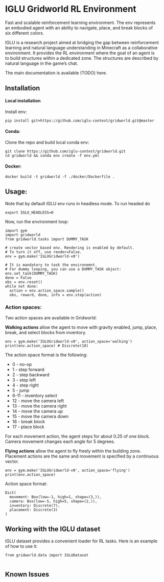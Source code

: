 # IGLU Gridworld RL Environment

Fast and scalable reinforcement learning environment. The env represents an embodied agent with an ability to navigate, place, and break blocks of six different colors.

IGLU is a research project aimed at bridging the gap between reinforcement learning and natural language understanding in Minecraft as a collaborative environment. It provides the RL environment where the goal of an agent is to build structures within a dedicated zone. The structures are described by natural language in the game’s chat.

The main documentation is available (TODO) here.

## Installation

#### Local installation

Install env:

```
pip install git+https://github.com/iglu-contest/gridworld.git@master
```

#### Conda:

Clone the repo and build local conda env:

```
git clone https://github.com/iglu-contest/gridworld.git
cd gridworld && conda env create -f env.yml
```

#### Docker:

```
docker build -t gridworld -f ./docker/Dockerfile .
```

## Usage:

Note that by default IGLU env runs in headless mode. To run headed do 

```
export IGLU_HEADLESS=0
```

Now, run the environment loop:

```
import gym
import gridworld
from gridworld.tasks import DUMMY_TASK

# create vector based env. Rendering is enabled by default. 
# To turn it off, use render=False.
env = gym.make('IGLUGridworld-v0')

# It is mandatory to task the environemnt. 
# For dummy looping, you can use a DUMMY_TASK object:
env.set_task(DUMMY_TASK)
done = False
obs = env.reset()
while not done:
  action = env.action_space.sample()
  obs, reward, done, info = env.step(action)
```

### Action spaces:

Two action spaces are available in Gridworld:

**Walking actions** allow the agent to move with gravity enabled, jump, place, break, and select blocks from inventory. 

```
env = gym.make('IGLUGridworld-v0', action_space='walking')
print(env.action_space) # Discrete(18)
```

The action space format is the following:

  * 0 - no-op
  * 1 - step forward
  * 2 - step backward
  * 3 - step left 
  * 4 - step right
  * 5 - jump
  * 6-11 - inventory select
  * 12 - move the camera left
  * 13 - move the camera right
  * 14 - move the camera up
  * 15 - move the camera down
  * 16 - break block 
  * 17 - place block

For each movement action, the agent steps for about 0.25 of one block. Camera movement changes each angle for 5 degrees. 

**Flying actions** allow the agent to fly freely within the building zone. Placement actions are the same and movement is specified by a continuous vector.

```
env = gym.make('IGLUGridworld-v0', action_space='flying')
print(env.action_space)
```

Action space format:

```
Dict(
  movement: Box(low=-1, high=1, shape=(3,)),
  camera: Box(low=-5, high=5, shape=(2,)),
  inventory: Discrete(7),
  placement: Discrete(3)
)
```

## Working with the IGLU dataset 

IGLU dataset provides a convenient loader for RL tasks. Here is an example of how to use it:

```
from gridworld.data import IGLUDataset


```

## Known Issues
